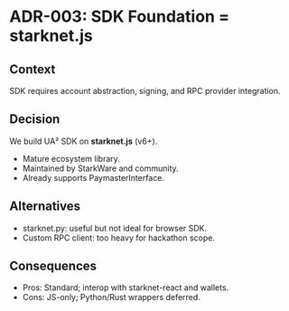 # ADR-003: SDK Foundation = starknet.js

## Context
SDK requires account abstraction, signing, and RPC provider integration.

## Decision
We build UA² SDK on **starknet.js** (v6+).  
- Mature ecosystem library.  
- Maintained by StarkWare and community.  
- Already supports PaymasterInterface.

## Alternatives
- starknet.py: useful but not ideal for browser SDK.  
- Custom RPC client: too heavy for hackathon scope.

## Consequences
- Pros: Standard; interop with starknet-react and wallets.  
- Cons: JS-only; Python/Rust wrappers deferred.
